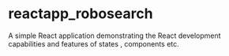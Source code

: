 # reactapp_robosearch
A simple React application demonstrating the React development capabilities and features of states , components etc.
